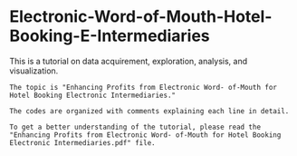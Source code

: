 # Electronic-Word-of-Mouth-Hotel-Booking-E-Intermediaries

This is a tutorial on data acquirement, exploration, analysis, and visualization.

	The topic is "Enhancing Profits from Electronic Word- of-Mouth for Hotel Booking Electronic Intermediaries."
	
	The codes are organized with comments explaining each line in detail.

	To get a better understanding of the tutorial, please read the "Enhancing Profits from Electronic Word- of-Mouth for Hotel Booking Electronic Intermediaries.pdf" file.
